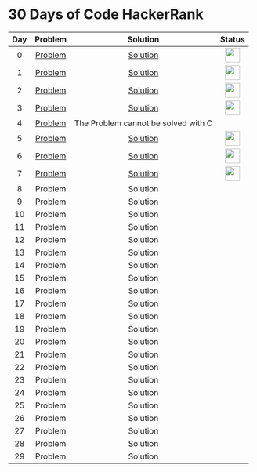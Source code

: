 # 30 Days of Code HackerRank

| Day | Problem | Solution | Status |
|:--:|:--:|:--:|:--:|
| 0 | [Problem](https://www.hackerrank.com/challenges/30-hello-world/problem?isFullScreen=true) | [Solution](https://github.com/MerttMetinn/30-Days-of-Code-HackerRank/blob/main/Day%200/Day%200%20Hello%2C%20World.c) |<img src="https://img.uxwing.com/wp-content/themes/uxwing/download/checkmark-cross/confirm-icon.svg" width="30" height="30">|
| 1 | [Problem](https://www.hackerrank.com/challenges/30-data-types/problem?isFullScreen=true) | [Solution](https://github.com/MerttMetinn/30-Days-of-Code-HackerRank/blob/main/Day%201/Day%201%20Data%20Types.c) |<img src="https://img.uxwing.com/wp-content/themes/uxwing/download/checkmark-cross/confirm-icon.svg" width="30" height="30">|
| 2 | [Problem](https://www.hackerrank.com/challenges/30-operators/problem?isFullScreen=true) | [Solution](https://github.com/MerttMetinn/30-Days-of-Code-HackerRank/blob/main/Day%202/Day%202%20Operators.c) |<img src="https://img.uxwing.com/wp-content/themes/uxwing/download/checkmark-cross/confirm-icon.svg" width="30" height="30">|
| 3 | [Problem](https://www.hackerrank.com/challenges/30-conditional-statements/problem?isFullScreen=true&h_r=next-challenge&h_v=zen) | [Solution](https://github.com/MerttMetinn/30-Days-of-Code-HackerRank/blob/main/Day%203/Day%203%20Intro%20to%20Conditional%20Statements.c) |<img src="https://img.uxwing.com/wp-content/themes/uxwing/download/checkmark-cross/confirm-icon.svg" width="30" height="30">|
| 4 | [Problem](https://www.hackerrank.com/challenges/30-class-vs-instance/problem?isFullScreen=true) | The Problem cannot be solved with C |
| 5 | [Problem](https://www.hackerrank.com/challenges/30-loops/problem?isFullScreen=true) | [Solution](https://github.com/MerttMetinn/30-Days-of-Code-HackerRank/blob/main/Day%205/Day%205%20Loops%20.c) |<img src="https://img.uxwing.com/wp-content/themes/uxwing/download/checkmark-cross/confirm-icon.svg" width="30" height="30">|
| 6 | [Problem](https://www.hackerrank.com/challenges/30-review-loop/problem) | [Solution](https://github.com/MerttMetinn/30-Days-of-Code-HackerRank/blob/main/Day%206/Day%206%20Let's%20Review.c) |<img src="https://img.uxwing.com/wp-content/themes/uxwing/download/checkmark-cross/confirm-icon.svg" width="30" height="30">|
| 7 | [Problem](https://www.hackerrank.com/challenges/30-arrays/problem) | [Solution](https://github.com/MerttMetinn/30-Days-of-Code-HackerRank/blob/main/Day%207/Day%207%20Arrays.c) |<img src="https://img.uxwing.com/wp-content/themes/uxwing/download/checkmark-cross/confirm-icon.svg" width="30" height="30">|
| 8 | Problem | Solution |
| 9 | Problem | Solution |
| 10 | Problem | Solution |
| 11 | Problem | Solution |
| 12 | Problem | Solution |
| 13 | Problem | Solution |
| 14 | Problem | Solution |
| 15 | Problem | Solution |
| 16 | Problem | Solution |
| 17 | Problem | Solution |
| 18 | Problem | Solution |
| 19 | Problem | Solution |
| 20 | Problem | Solution |
| 21 | Problem | Solution |
| 22 | Problem | Solution |
| 23 | Problem | Solution |
| 24 | Problem | Solution |
| 25 | Problem | Solution |
| 26 | Problem | Solution |
| 27 | Problem | Solution |
| 28 | Problem | Solution |
| 29 | Problem | Solution |
